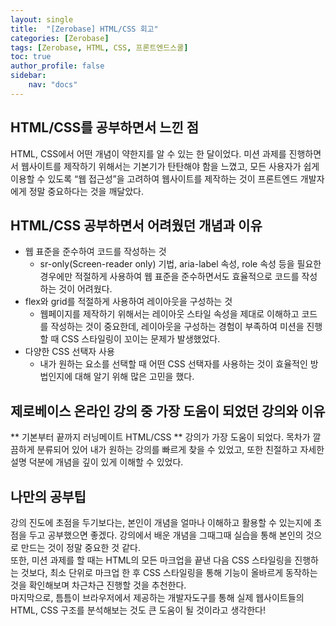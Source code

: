 ```yaml
---
layout: single
title:  "[Zerobase] HTML/CSS 회고"
categories: [Zerobase]
tags: [Zerobase, HTML, CSS, 프론트엔드스쿨]
toc: true
author_profile: false
sidebar:
    nav: "docs"
---
```


## HTML/CSS를 공부하면서 느낀 점
HTML, CSS에서 어떤 개념이 약한지를 알 수 있는 한 달이었다. 미션 과제를 진행하면서 웹사이트를 제작하기 위해서는 기본기가 탄탄해야 함을 느꼈고, 모든 사용자가 쉽게 이용할 수 있도록 “웹 접근성”을 고려하여 웹사이트를 제작하는 것이 프론트엔드 개발자에게 정말 중요하다는 것을 깨달았다.

## HTML/CSS 공부하면서 어려웠던 개념과 이유
- 웹 표준을 준수하여 코드를 작성하는 것
    - sr-only(Screen-reader only) 기법, aria-label 속성, role 속성 등을 필요한 경우에만 적절하게 사용하여 웹 표준을 준수하면서도 효율적으로 코드를 작성하는 것이 어려웠다.
- flex와 grid를 적절하게 사용하여 레이아웃을 구성하는 것
    - 웹페이지를 제작하기 위해서는 레이아웃 스타일 속성을 제대로 이해하고 코드를 작성하는 것이 중요한데, 레이아웃을 구성하는 경험이 부족하여 미션을 진행할 때 CSS 스타일링이 꼬이는 문제가 발생했었다. 
- 다양한 CSS 선택자 사용
    - 내가 원하는 요소를 선택할 때 어떤 CSS 선택자를 사용하는 것이 효율적인 방법인지에 대해  알기 위해 많은 고민을 했다.

## 제로베이스 온라인 강의 중 가장 도움이 되었던 강의와 이유
** 기본부터 끝까지 러닝메이트 HTML/CSS ** 강의가 가장 도움이 되었다. 목차가 깔끔하게 분류되어 있어 내가 원하는 강의를 빠르게 찾을 수 있었고, 또한 친절하고 자세한 설명 덕분에 개념을 깊이 있게 이해할 수 있었다.

## 나만의 공부팁
강의 진도에 초점을 두기보다는, 본인이 개념을 얼마나 이해하고 활용할 수 있는지에 초점을 두고 공부했으면 좋겠다. 강의에서 배운 개념을 그때그때 실습을 통해 본인의 것으로 만드는 것이 정말 중요한 것 같다.<br>
또한, 미션 과제를 할 때는 HTML의 모든 마크업을 끝낸 다음 CSS 스타일링을 진행하는 것보다, 최소 단위로 마크업 한 후 CSS 스타일링을 통해 기능이 올바르게 동작하는 것을 확인해보며 차근차근 진행할 것을 추천한다.<br>
마지막으로, 틈틈이 브라우저에서 제공하는 개발자도구를 통해 실제 웹사이트들의 HTML, CSS 구조를 분석해보는 것도 큰 도움이 될 것이라고 생각한다!

